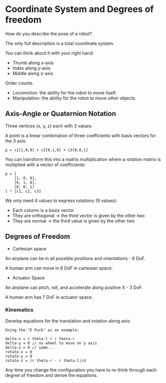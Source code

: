 # Coordinate System and Degrees of freedom

How do you describe the pose of a robot?

The only full description is a total coordinate system.

You can think about it with your right hand:

- Thumb along x-axis
- Index along y-axis
- Middle along z-axis

Order counts.

- Locomotion: the ability for the robot to move itself.
- Manipulation: the ability for the robot to move other objects.

## Axis-Angle or Quaternion Notation

Three vertices (x, y, z) each with 3 values.

A point is a linear combination of three coefficients with basis vectors for the
3 axis:

```
p = c1[1,0,0] + c2[0,1,0] + c3[0,0,1]
```

You can transform this into a matrix multiplication where a rotation matrix is
multiplied with a vector of coefficients:

```
p = [
    [1, 0, 0],
    [0, 1, 0],
    [0, 0, 1]
] * [c1, c2, c3]
```

We only need 4 values to express rotations (9 values):

- Each column is a basis vector
- They are orthogonal -> the third vector is given by the other two
- They are normal -> the third value is given by the other two

## Degrees of Freedom

- Cartesian space

An airplane can be in all possible positions and orientations - 6 DoF.

A human arm can move in 6 DoF in cartesian space.

- Actuator Space

An airplane can pitch, roll, and accelerate along positive X - 3 DoF.

A human arm has 7 DoF in actuator space.

### Kinematics

Develop equations for the translation and rotation along axis:

```
Using the "E Puck" as an example:

delta-x = r theta-l + r theta-r
delta-y = 0 // no wheel to move on y axis
delta-z = 0 // same...
rotate-x = 0
rotate-y = 0
rotate-z = (r theta-r - r theta-l)/d
```

Any time you change the configuration you have to re-think through each degree
of freedom and derive the equations.

